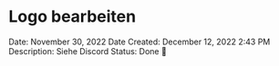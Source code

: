 # Logo bearbeiten

Date: November 30, 2022
Date Created: December 12, 2022 2:43 PM
Description: Siehe Discord
Status: Done 🙌
